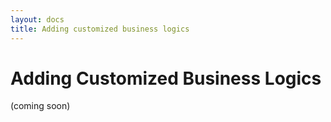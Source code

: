 ```yaml
---
layout: docs
title: Adding customized business logics
---
```


# Adding Customized Business Logics

(coming soon)